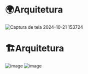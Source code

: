 



# 🌍Arquitetura

![Captura de tela 2024-10-21 153724](https://github.com/user-attachments/assets/2f247bfe-16ce-41e6-be72-0d7970d06ed0)

# 🏗️Arquitetura

![image](https://github.com/user-attachments/assets/c5d67462-d928-4457-8bcf-1a30be300d63)
![image](https://github.com/user-attachments/assets/18eb32bf-ea08-4a7d-a868-69b84edb953f)

